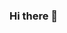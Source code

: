 ### Hi there 👋

<!--
**harshmriduhash/harshmriduhash** is a ✨ _special_ ✨ repository because its `README.md` (this file) appears on your GitHub profile.
Welcome to Aswin Barath's profile! 
aswin-barath   AswinBarath2   aswin_barath_   100011683902531e  

Glad to see you here!   visitors
I am a full-stack software engineer and writer. I love programming, reading, writing and speaking.

As a software engineer, I enjoy using my obsessive attention to detail, and my unequivocal love for making things that change the world.

That's why I like to make things that make a difference.

GIF

Talking about Personal Stuff:
👨‍🎓 I'm a Senior Software Engineering
🔭 I’m currently working on JU Query platform
💬 Ask me about anything, I am happy to help
✍ I'm a Technical blogger with 10,000+ user reads
🌱 I'm currently learning:
Data Structures and Algorithms on LeetCode
Tools and technologies from React ecosystem
👯 Join my community if you're a tech enthusiast
📬 How to reach me: aswin2001barath@gmail.com
📝 Resume.
💪 This is where I write, code and solve problems:
         AswinBarath   aswin26barath   13064312   AswinBarath2   @aswin2001barath   aswin2001barath  

🛠️ My Favourite tools
👨‍💻 Programming languages
CSS HTML Java JavaScript Markdown Node.js Python SASS SQL TypeScript

🧰 Frameworks and libraries
Arduino Bootstrap Express.js React

🗄️ Databases and Cloud Hosting
GitHub Pages Heroku MongoDB MySQL PostgreSQL Repl.it

💻 Software and tools
Audacity Brave Codepen Git Jupyter OBS Studio Postman Stack Overflow Visual Studio Code

📊 Stats
wakatime   coded, since JAN 22 2021

📊 This Week I Spent My Time On

Markdown     5 hrs 3 mins    ███████████▒░░░░░░░░░░░░░   44.70 % 
Java         4 hrs 35 mins   ██████████░░░░░░░░░░░░░░░   40.59 % 
JavaScript   1 hr 34 mins    ███▒░░░░░░░░░░░░░░░░░░░░░   13.85 % 
CSS          3 mins          ░░░░░░░░░░░░░░░░░░░░░░░░░   00.55 % 
XML          2 mins          ░░░░░░░░░░░░░░░░░░░░░░░░░   00.31 % 
  🔥 GitHub Contributions Streak
  😺 My Github stats, 😻 Current Streak and 😸 Most Used Languages
-->
